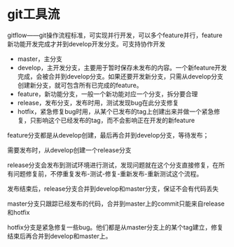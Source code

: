 # git工具流
gitflow——git操作流程标准，可实现并行开发，可以多个feature并行，feature新功能开发完成才并到develop开发分支。可支持协作开发
- master，主分支
- develop，主开发分支，主要用于暂时保存未发布的内容。一个新feature开发完成，会被合并到develop分支。如果还要开发新分支，只需从develop分支创建新分支，就可包含所有已完成的feature。
- feature，新功能分支，一般一个新功能对应一个分支，拆分要合理
- release，发布分支，发布时用，测试发现bug在此分支修复
- hotfix，紧急修复bug时用，从某个已发布的tag上创建出来并做一个紧急修复，只影响这个已经发布的tag，而不会影响正在开发的新feature

feature分支都是从develop创建，最后再合并到develop分支，等待发布；

需要发布时，从develop创建一个release分支

release分支会发布到测试环境进行测试，发现问题就在这个分支直接修复，在所有问题修复前，不停重复发布-测试-修复-重新发布-重新测试这个流程。

发布结束后，release分支合并到develop和master分支，保证不会有代码丢失

master分支只跟踪已经发布的代码，合并到master上的commit只能来自release和hotfix

hotfix分支是紧急修复一些bug。他们都是从master分支上的某个tag建立，修复结束后再合并到develop和master上。